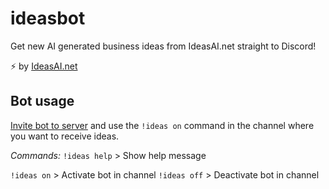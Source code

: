 # ideasbot

Get new AI generated business ideas from IdeasAI.net straight to Discord!

⚡ by [IdeasAI.net](https://ideasai.net)

## Bot usage
[Invite bot to server](https://discordapp.com/api/oauth2/authorize?client_id=752593414071255202&scope=bot&permissions=6144) and use the `!ideas on` command in the channel where you want to receive ideas.

*Commands:*
`!ideas help` > Show help message

`!ideas on` > Activate bot in channel
`!ideas off` > Deactivate bot in channel
